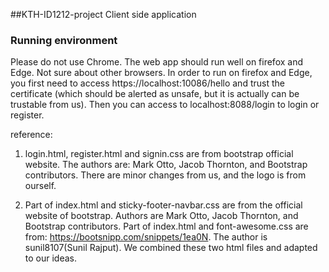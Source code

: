 ##KTH-ID1212-project Client side application

### Running environment
Please do not use Chrome. 
The web app should run well on firefox and Edge. Not sure about other browsers.
In order to run on firefox and Edge, you first need to access https://localhost:10086/hello 
and trust the certificate (which should be alerted as unsafe, but it is actually
can be trustable from us). Then you can access to localhost:8088/login to login or register.

reference: 
1. login.html, register.html and signin.css are from bootstrap official website. 
The authors are: Mark Otto, Jacob Thornton, and Bootstrap contributors.
There are minor changes from us, and the logo is from ourself.

2. Part of index.html and sticky-footer-navbar.css are from the official website of bootstrap. 
Authors are Mark Otto, Jacob Thornton, and Bootstrap contributors.
Part of index.html and font-awesome.css are from: https://bootsnipp.com/snippets/1ea0N.
The author is sunil8107(Sunil Rajput).
We combined these two html files and adapted to our ideas.